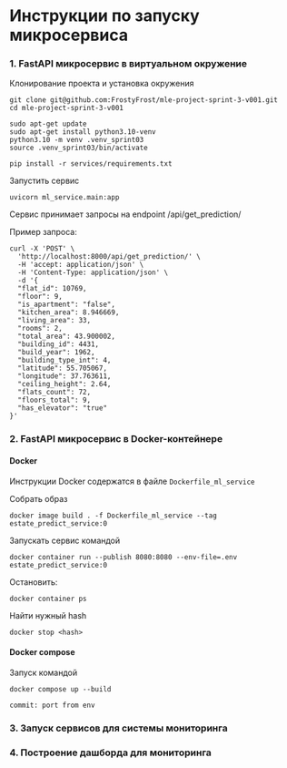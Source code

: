# Инструкции по запуску микросервиса

### 1. FastAPI микросервис в виртуальном окружение
Клонирование проекта и установка окружения

```
git clone git@github.com:FrostyFrost/mle-project-sprint-3-v001.git
cd mle-project-sprint-3-v001

sudo apt-get update
sudo apt-get install python3.10-venv
python3.10 -m venv .venv_sprint03
source .venv_sprint03/bin/activate

pip install -r services/requirements.txt 
```
Запустить сервис 

```
uvicorn ml_service.main:app
```

Сервис принимает запросы на endpoint /api/get_prediction/

Пример запроса:
```
curl -X 'POST' \
  'http://localhost:8000/api/get_prediction/' \
  -H 'accept: application/json' \
  -H 'Content-Type: application/json' \
  -d '{
  "flat_id": 10769,
  "floor": 9,
  "is_apartment": "false",
  "kitchen_area": 8.946669,
  "living_area": 33,
  "rooms": 2,
  "total_area": 43.900002,
  "building_id": 4431,
  "build_year": 1962,
  "building_type_int": 4,
  "latitude": 55.705067,
  "longitude": 37.763611,
  "ceiling_height": 2.64,
  "flats_count": 72,
  "floors_total": 9,
  "has_elevator": "true"
}'
```

### 2. FastAPI микросервис в Docker-контейнере
#### Docker
Инструкции Docker содержатся в файле ```Dockerfile_ml_service``` 

Собрать образ 
```
docker image build . -f Dockerfile_ml_service --tag estate_predict_service:0
```

Запускать сервис командой 
```
docker container run --publish 8080:8080 --env-file=.env estate_predict_service:0 
```

Остановить:
```
docker container ps
```
Найти нужный hash
```
docker stop <hash>
```

#### Docker compose
Запуск командой 
```
docker compose up --build
```

`commit: port from env`
### 3. Запуск сервисов для системы мониторинга

### 4. Построение дашборда для мониторинга